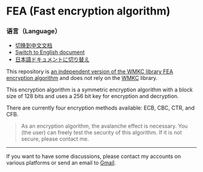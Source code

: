 # FEA (Fast encryption algorithm)

### 语言（Language）
- [切换到中文文档](README.md)
- [Switch to English document](README_en.md)
- [日本語ドキュメントに切り替え](README_jp.md)

This repository is [an independent version of the WMKC library FEA encryption algorithm](https://github.com/sngrotesque/WMKC) and does not rely on the [WMKC](https://github.com/sngrotesque/WMKC) library.

This encryption algorithm is a symmetric encryption algorithm with a block size of 128 bits and uses a 256 bit key for encryption and decryption.

There are currently four encryption methods available: ECB, CBC, CTR, and CFB.

> As an encryption algorithm, the avalanche effect is necessary. You (the user) can freely test the security of this algorithm. If it is not secure, please contact me.

---

If you want to have some discussions, please contact my accounts on various platforms or send an email to [Gmail](mailto:sngrotesque@gmail.com).
